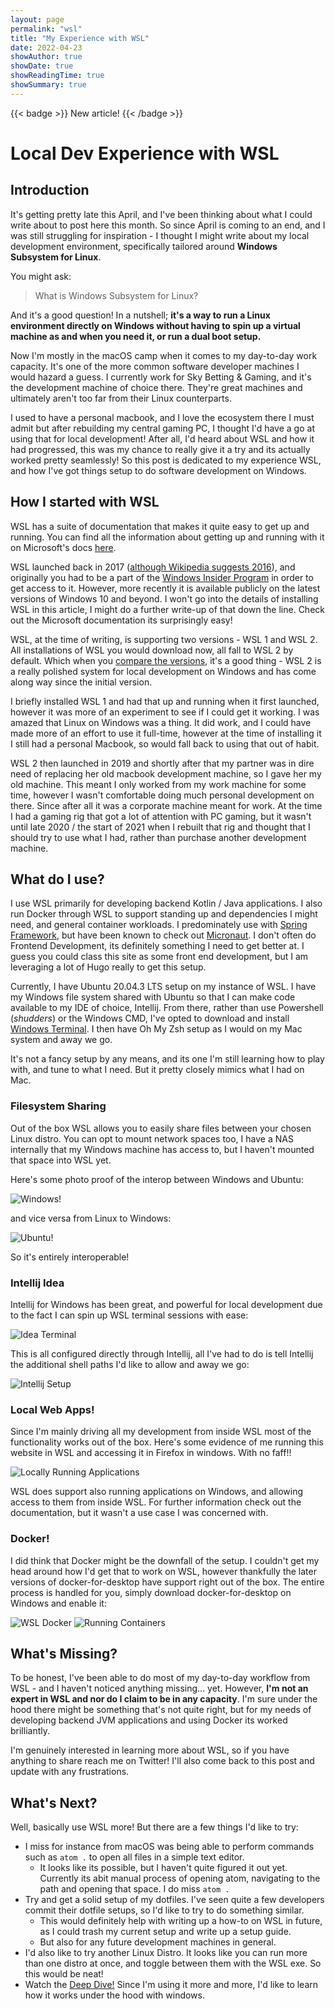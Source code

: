 ```yaml
---
layout: page
permalink: "wsl"
title: "My Experience with WSL"
date: 2022-04-23
showAuthor: true
showDate: true
showReadingTime: true
showSummary: true
---
```

{{< badge >}}
New article!
{{< /badge >}}

# Local Dev Experience with WSL

## Introduction

It's getting pretty late this April, and I've been thinking about what I could write about to post here this month.
So since April is coming to an end, and I was still struggling for inspiration - I thought I might write about my local development environment, 
specifically tailored around **Windows Subsystem for Linux**.

You might ask: 

>What is Windows Subsystem for Linux?

And it's a good question! In a nutshell; **it's a way to run a Linux environment directly on Windows without having to spin 
up a virtual machine as and when you need it, or run a dual boot setup.**

Now I'm mostly in the macOS camp when it comes to my day-to-day work capacity. It's one of the more common software
developer machines I would hazard a guess. I currently work for Sky Betting & Gaming, and it's the development machine of choice there.
They're great machines and ultimately aren't too far from their Linux counterparts. 

I used to have a personal macbook, and I love the ecosystem there I must admit but after rebuilding my central gaming PC, I 
thought I'd have a go at using that for local development! After all, I'd heard about WSL and how it had progressed, 
this was my chance to really give it a try and its actually worked pretty seamlessly! So this post is dedicated to my 
experience WSL, and how I've got things setup to do software development on Windows. 

## How I started with WSL

WSL has a suite of documentation that makes it quite easy to get up and running. You can find all the information about 
getting up and running with it on Microsoft's docs [here](https://docs.microsoft.com/en-us/windows/wsl/about).

WSL launched back in 2017 ([although Wikipedia suggests 2016](https://en.wikipedia.org/wiki/Windows_Subsystem_for_Linux)), 
and originally you had to be a part of the [Windows Insider Program](https://insider.windows.com/en-us/) in order to 
get access to it. However, more recently it is available publicly on the latest versions of Windows 10 and beyond. I 
won't go into the details of installing WSL in this article, I might do a further write-up of that down the line. Check out the 
Microsoft documentation its surprisingly easy!

WSL, at the time of writing, is supporting two versions - WSL 1 and WSL 2. All installations of WSL you would download now, all 
fall to WSL 2 by default. Which when you [compare the versions](https://docs.microsoft.com/en-us/windows/wsl/compare-versions),
it's a good thing - WSL 2 is a really polished system for local development on Windows and has come along way since the initial version.

I briefly installed WSL 1 and had that up and running when it first launched, however it was more of an experiment to see 
if I could get it working. I was amazed that Linux on Windows was a thing. It did work, and I could have made more of an effort to use it full-time, however at 
the time of installing it I still had a personal Macbook, so would fall back to using that out of habit. 

WSL 2 then launched in 2019 and shortly after that my partner was in dire need of replacing her old macbook development machine,
so I gave her my old machine. This meant I only worked from my work machine for some time, however I wasn't comfortable 
doing much personal development on there. Since after all it was a corporate machine meant for work. At the time I had a gaming rig that got 
a lot of attention with PC gaming, but it wasn't until late 2020 / the start of 2021 when I rebuilt that rig and thought that I 
should try to use what I had, rather than purchase another development machine.

## What do I use?

I use WSL primarily for developing backend Kotlin / Java applications. I also run Docker through WSL to support standing up and 
dependencies I might need, and general container workloads. I predominately use with [Spring Framework](https://spring.io/), but have been known to check out 
[Micronaut](https://micronaut.io/). I don't often do Frontend Development, its definitely something I need to get better at.
I guess you could class this site as some front end development, but I am leveraging a lot of Hugo really to get this setup.

Currently, I have Ubuntu 20.04.3 LTS setup on my instance of WSL. I have my Windows file system shared with Ubuntu so that 
I can make code available to my IDE of choice, Intellij. From there, rather than use Powershell (_shudders_) or the Windows CMD, I've
opted to download and install [Windows Terminal](https://github.com/microsoft/terminal). I then have Oh My Zsh setup as I would 
on my Mac system and away we go. 

It's not a fancy setup by any means, and its one I'm still learning how to play with, and tune to what I need. But it pretty 
closely mimics what I had on Mac.

### Filesystem Sharing 

Out of the box WSL allows you to easily share files between your chosen Linux distro. You can opt to mount network spaces too, I have a 
NAS internally that my Windows machine has access to, but I haven't mounted that space into WSL yet.

Here's some photo proof of the interop between Windows and Ubuntu: 

![Windows!](images/ubuntuFileSystemOnWindows.PNG "Ubuntus files from Windows Explorer")

and vice versa from Linux to Windows:

![Ubuntu!](images/windowsFileSystemOnWSL.PNG "Ubuntus files from Windows Explorer")

So it's entirely interoperable! 

### Intellij Idea
  
Intellij for Windows has been great, and powerful for local development due to the fact I can spin up WSL terminal sessions with ease:

![Idea Terminal](images/intellijTerminalSelection.PNG "Selecting WSL from Intellij")

This is all configured directly through Intellij, all I've had to do is tell Intellij the additional shell paths I'd like to allow and away
we go:

![Intellij Setup](images/intellijTerminalSetup.PNG "Configuring Intellij with WSL")

### Local Web Apps!

Since I'm mainly driving all my development from inside WSL most of the functionality works out of the box. Here's some evidence 
of me running this website in WSL and accessing it in Firefox in windows. With no faff!!

![Locally Running Applications](images/accessingNetworkApplications.PNG "Accessing my local dev website from Firefox!")

WSL does support also running applications on Windows, and allowing access to them from inside WSL. For further information check 
out the documentation, but it wasn't a use case I was concerned with.

### Docker!

I did think that Docker might be the downfall of the setup. I couldn't get my head around how I'd get that to work on WSL, however thankfully the later 
versions of docker-for-desktop have support right out of the box. The entire process is handled for you, simply download docker-for-desktop on Windows and enable it:

![WSL Docker](images/docker.PNG "<3 Docker")
![Running Containers](images/dockerWithContainersRunning.PNG "<3 Docker")

## What's Missing?

To be honest, I've been able to do most of my day-to-day workflow from WSL - and I haven't noticed anything missing... yet. 
However, **I'm not an expert in WSL and nor do I claim to be in any capacity**. I'm sure under the hood there might be something 
that's not quite right, but for my needs of developing backend JVM applications and using Docker its worked brilliantly.

I'm genuinely interested in learning more about WSL, so if you have anything to share reach me on Twitter! I'll also
come back to this post and update with any frustrations.

## What's Next? 

Well, basically use WSL more! But there are a few things I'd like to try:

* I miss for instance from macOS was being able to perform commands such as `atom .` to open all files in a simple text editor.
  * It looks like its possible, but I haven't quite figured it out yet. Currently its abit manual process of opening atom, navigating to the path and opening that space. I do miss `atom .`
* Try and get a solid setup of my dotfiles. I've seen quite a few developers commit their dotfile setups, so I'd like to try to do something similar.
  * This would definitely help with writing up a how-to on WSL in future, as I could trash my current setup and write up a setup guide.
  * But also for any future development machines in general.
* I'd also like to try another Linux Distro. It looks like you can run more than one distro at once, and toggle between them with the WSL exe. So this would be neat!
* Watch the [Deep Dive!](https://devblogs.microsoft.com/commandline/a-deep-dive-into-how-wsl-allows-windows-to-access-linux-files/) Since I'm using it more and more, I'd like to learn how it works under the hood with windows.